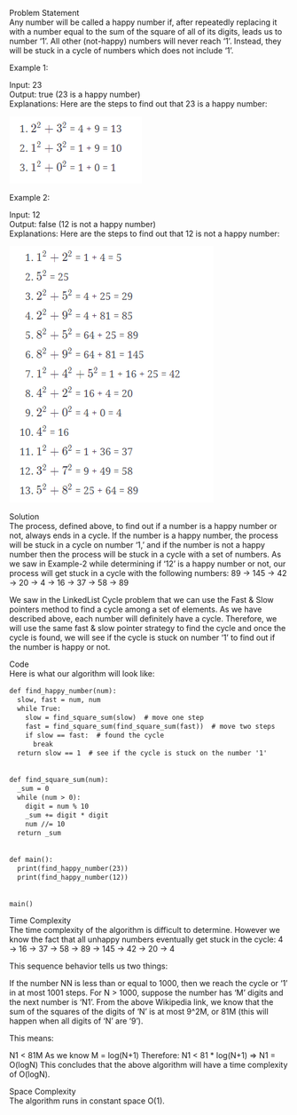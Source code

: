 Problem Statement \
Any number will be called a happy number if, after repeatedly replacing it with a number equal to the sum of the square of all of its digits, leads us to number ‘1’. All other (not-happy) numbers will never reach ‘1’. Instead, they will be stuck in a cycle of numbers which does not include ‘1’.

Example 1:

Input: 23   
Output: true (23 is a happy number)  
Explanations: Here are the steps to find out that 23 is a happy number:

![alt text](pics/3005.PNG?raw=true)

Example 2:

Input: 12   
Output: false (12 is not a happy number)  
Explanations: Here are the steps to find out that 12 is not a happy number:

![alt text](pics/3006.PNG?raw=true)

Solution \
The process, defined above, to find out if a number is a happy number or not, always ends in a cycle. If the number is a happy number, the process will be stuck in a cycle on number ‘1,’ and if the number is not a happy number then the process will be stuck in a cycle with a set of numbers. As we saw in Example-2 while determining if ‘12’ is a happy number or not, our process will get stuck in a cycle with the following numbers: 89 -> 145 -> 42 -> 20 -> 4 -> 16 -> 37 -> 58 -> 89

We saw in the LinkedList Cycle problem that we can use the Fast & Slow pointers method to find a cycle among a set of elements. As we have described above, each number will definitely have a cycle. Therefore, we will use the same fast & slow pointer strategy to find the cycle and once the cycle is found, we will see if the cycle is stuck on number ‘1’ to find out if the number is happy or not.

Code \
Here is what our algorithm will look like:
```
def find_happy_number(num):
  slow, fast = num, num
  while True:
    slow = find_square_sum(slow)  # move one step
    fast = find_square_sum(find_square_sum(fast))  # move two steps
    if slow == fast:  # found the cycle
      break
  return slow == 1  # see if the cycle is stuck on the number '1'


def find_square_sum(num):
  _sum = 0
  while (num > 0):
    digit = num % 10
    _sum += digit * digit
    num //= 10
  return _sum


def main():
  print(find_happy_number(23))
  print(find_happy_number(12))


main()
```

Time Complexity \
The time complexity of the algorithm is difficult to determine. However we know the fact that all unhappy numbers eventually get stuck in the cycle: 4 -> 16 -> 37 -> 58 -> 89 -> 145 -> 42 -> 20 -> 4

This sequence behavior tells us two things:

If the number NN is less than or equal to 1000, then we reach the cycle or ‘1’ in at most 1001 steps.
For N > 1000, suppose the number has ‘M’ digits and the next number is ‘N1’. From the above Wikipedia link, we know that the sum of the squares of the digits of ‘N’ is at most 9^2M, or 81M (this will happen when all digits of ‘N’ are ‘9’).

This means:

N1 < 81M
As we know M = log(N+1)
Therefore: N1 < 81 * log(N+1) => N1 = O(logN)
This concludes that the above algorithm will have a time complexity of O(logN).

Space Complexity \
The algorithm runs in constant space O(1).